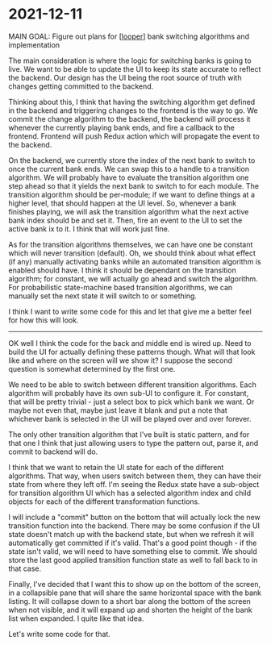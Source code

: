 # 2021-12-11

MAIN GOAL: Figure out plans for [[looper]] bank switching algorithms and implementation

The main consideration is where the logic for switching banks is going to live.  We want to be able to update the UI to keep its state accurate to reflect the backend.  Our design has the UI being the root source of truth with changes getting committed to the backend.

Thinking about this, I think that having the switching algorithm get defined in the backend and triggering changes to the frontend is the way to go.  We commit the change algorithm to the backend, the backend will process it whenever the currently playing bank ends, and fire a callback to the frontend.  Frontend will push Redux action which will propagate the event to the backend.

On the backend, we currently store the index of the next bank to switch to once the current bank ends.  We can swap this to a handle to a transition algorithm.  We will probably have to evaluate the transition algorithm one step ahead so that it yields the next bank to switch to for each module.  The transition algorithm should be per-module; if we want to define things at a higher level, that should happen at the UI level.  So, whenever a bank finishes playing, we will ask the transition algorithm what the next active bank index should be and set it.  Then, fire an event to the UI to set the active bank ix to it.  I think that will work just fine.

As for the transition algorithms themselves, we can have one be constant which will never transition (default).  Oh, we should think about what effect (if any) manually activating banks while an automated transition algorithm is enabled should have.  I think it should be dependant on the transition algorithm; for constant, we will actually go ahead and switch the algorithm.  For probabilistic state-machine based transition algorithms, we can manually set the next state it will switch to or something.

I think I want to write some code for this and let that give me a better feel for how this will look.

----

OK well I think the code for the back and middle end is wired up.  Need to build the UI for actually defining these patterns though.  What will that look like and where on the screen will we show it?  I suppose the second question is somewhat determined by the first one.

We need to be able to switch between different transition algorithms.  Each algorithm will probably have its own sub-UI to configure it.  For constant, that will be pretty trivial - just a select box to pick which bank we want.  Or maybe not even that, maybe just leave it blank and put a note that whichever bank is selected in the UI will be played over and over forever.

The only other transition algorithm that I've built is static pattern, and for that one I think that just allowing users to type the pattern out, parse it, and commit to backend will do.

I think that we want to retain the UI state for each of the different algorithms.  That way, when users switch between them, they can have their state from where they left off.  I'm seeing the Redux state have a sub-object for transition algorithm UI which has a selected algorithm index and child objects for each of the different transformation functions.

I will include a "commit" button on the bottom that will actually lock the new transition function into the backend.  There may be some confusion if the UI state doesn't match up with the backend state, but when we refresh it will automatically get committed if it's valid.  That's a good point though - if the state isn't valid, we will need to have something else to commit.  We should store the last good applied transition function state as well to fall back to in that case.

Finally, I've decided that I want this to show up on the bottom of the screen, in a collapsible pane that will share the same horizontal space with the bank listing.  It will collapse down to a short bar along the bottom of the screen when not visible, and it will expand up and shorten the height of the bank list when expanded.  I quite like that idea.

Let's write some code for that.

[//begin]: # "Autogenerated link references for markdown compatibility"
[looper]: looper "looper"
[//end]: # "Autogenerated link references"
